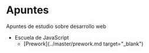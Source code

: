 # Apuntes

Apuntes de estudio sobre desarrollo web

- Escuela de JavaScript
    - [Prework](../master/prework.md target="_blank")